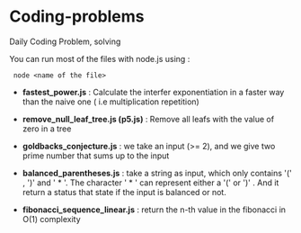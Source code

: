 # Coding-problems
Daily Coding Problem, solving

You can run most of the files with node.js
using :
```
 node <name of the file>
```

- **fastest_power.js** :
    Calculate the interfer exponentiation in a faster way than the naive one ( i.e multiplication repetition)

- **remove_null_leaf_tree.js (p5.js)** :
    Remove all leafs with the value of zero in a tree
    
- **goldbacks_conjecture.js** : we take an input (>= 2), and we give two prime number that sums up to the input

- **balanced_parentheses.js** : take a string as input, which only contains '(' , ')' and ' * '. The character ' * ' can represent either a '(' or ')' . And it return a status that state if the input is balanced or not.

- **fibonacci_sequence_linear.js** : return the n-th value in the fibonacci in O(1) complexity

